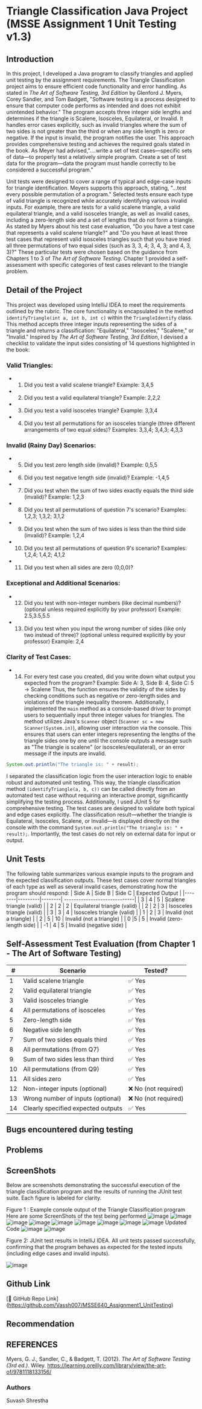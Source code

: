 # Triangle Classification Java Project (MSSE Assignment 1 Unit Testing v1.3) 

## Introduction
In this project, I developed a Java program to classify triangles and applied unit testing by the assignment requirements. The Triangle Classification project aims to ensure efficient code functionality and error handling. As stated in *The Art of Software Testing, 3rd Edition* by Glenford J. Myers, Corey Sandler, and Tom Badgett, "Software testing is a process designed to ensure that computer code performs as intended and does not exhibit unintended behavior." The program accepts three integer side lengths and determines if the triangle is Scalene, Isosceles, Equilateral, or Invalid. It handles error cases explicitly, such as invalid triangles where the sum of two sides is not greater than the third or when any side length is zero or negative. If the input is invalid, the program notifies the user. This approach provides comprehensive testing and achieves the required goals stated in the book. As Meyer had advised,"....write a set of test cases—specific sets of data—to properly test a relatively simple program. Create a set of test data for the program—data the program must handle correctly to be considered a successful program."

Unit tests were designed to cover a range of typical and edge-case inputs for triangle identification. Meyers supports this approach, stating, "...test every possible permutation of a program." Selected tests ensure each type of valid triangle is recognized while accurately identifying various invalid inputs. For example, there are tests for a valid scalene triangle, a valid equilateral triangle, and a valid isosceles triangle, as well as invalid cases, including a zero-length side and a set of lengths that do not form a triangle. As stated by Myers about his test case evaluation, "Do you have a test case that represents a valid scalene triangle?" and "Do you have at least three test cases that represent valid isosceles triangles such that you have tried all three permutations of two equal sides (such as 3, 3, 4; 3, 4, 3; and 4, 3, 3)?" These particular tests were chosen based on the guidance from Chapters 1 to 3 of *The Art of Software Testing*. Chapter 1 provided a self-assessment with specific categories of test cases relevant to the triangle problem.

## Detail of the Project
This project was developed using IntelliJ IDEA to meet the requirements outlined by the rubric. The core functionality is encapsulated in the method `identifyTriangle(int a, int b, int c)` within the `TriangleIdentify` class. This method accepts three integer inputs representing the sides of a triangle and returns a classification: "Equilateral," "Isosceles," "Scalene," or "Invalid." Inspired by *The Art of Software Testing, 3rd Edition*, I devised a checklist to validate the input sides consisting of 14 questions highlighted in the book:
### Valid Triangles:
- 1.	Did you test a valid scalene triangle? Example: 3,4,5
- 2. Did you test a valid equilateral triangle? Example: 2,2,2
- 3. Did you test a valid isosceles triangle? Example: 3,3,4
- 4. Did you test all permutations for an isosceles triangle (three different arrangements of two equal sides)? Examples: 3,3,4; 3,4,3; 4,3,3
### Invalid (Rainy Day) Scenarios:
-	5. Did you test zero length side (invalid)? Example: 0,5,5
-	6. Did you test negative length side (invalid)? Example: -1,4,5
-	7. Did you test when the sum of two sides exactly equals the third side (invalid)? Example: 1,2,3
-	8. Did you test all permutations of question 7's scenario? Examples: 1,2,3; 1,3,2; 3,1,2
-	9. Did you test when the sum of two sides is less than the third side (invalid)? Example: 1,2,4
-	10. Did you test all permutations of question 9's scenario? Examples: 1,2,4; 1,4,2; 4,1,2
-	11. Did you test when all sides are zero (0,0,0)?
### Exceptional and Additional Scenarios:
-	12. Did you test with non-integer numbers (like decimal numbers)? (optional unless required explicitly by your professor) Example: 2.5,3.5,5.5
-	13. Did you test when you input the wrong number of sides (like only two instead of three)? (optional unless required explicitly by your professor) Example: 2,4
### Clarity of Test Cases:
-	14. For every test case you created, did you write down what output you expected from the program? Example: Side A: 3, Side B: 4, Side C: 5 → Scalene
Thus, the function ensures the validity of the sides by checking conditions such as negative or zero-length sides and violations of the triangle inequality theorem.
Additionally, I implemented the `main` method as a console-based driver to prompt users to sequentially input three integer values for triangles. The method utilizes Java's `Scanner` object (`Scanner sc = new Scanner(System.in)`), allowing user interaction via the console. This ensures that users can enter integers representing the lengths of the triangle sides one by one until the console outputs a message such as "The triangle is scalene" (or isosceles/equilateral), or an error message if the inputs are invalid.
```Java
System.out.println("The triangle is: " + result);
```
I separated the classification logic from the user interaction logic to enable robust and automated unit testing. This way, the triangle classification method `(identifyTriangle(a, b, c))` can be called directly from an automated test case without requiring an interactive prompt, significantly simplifying the testing process.
Additionally, I used JUnit 5 for comprehensive testing. The test cases are designed to validate both typical and edge cases explicitly. The classification result—whether the triangle is Equilateral, Isosceles, Scalene, or Invalid—is displayed directly on the console with the command `System.out.println("The triangle is: " + result);`. Importantly, the test cases do not rely on external data for input or output.

   
## Unit Tests
The following table summarizes various example inputs to the program and the expected classification outputs. These test cases cover normal triangles of each type as well as several invalid cases, demonstrating how the program should respond:
| Side A |	Side B |	Side C |	Expected Output              |
|--------|---------|--------| -----------------------------|
| 3	   | 4	    | 5	    | Scalene triangle (valid)     |
| 2	   | 2	    | 2	    | Equilateral triangle (valid) |
| 2	   | 2	    | 3	    | Isosceles triangle (valid)   |
| 3	   | 3	    | 4	    | Isosceles triangle (valid)   |
| 1	   | 2	    | 3 	    | Invalid (not a triangle)     |
| 2	   | 5	    | 10	    | Invalid (not a triangle)     |
| 0	   |5	       | 5	    | Invalid (zero-length side)   |
| -1	   | 4	    | 5	    | Invalid (negative side)      |

## Self-Assessment Test Evaluation (from Chapter 1 - The Art of Software Testing)

| # | Scenario                        | Tested? |
|---|---------------------------------|---------|
| 1 | Valid scalene triangle          | ✅ Yes  |
| 2 | Valid equilateral triangle      | ✅ Yes  |
| 3 | Valid isosceles triangle        | ✅ Yes  |
| 4 | All permutations of isosceles   | ✅ Yes  |
| 5 | Zero-length side                | ✅ Yes  |
| 6 | Negative side length            | ✅ Yes  |
| 7 | Sum of two sides equals third   | ✅ Yes  |
| 8 | All permutations (from Q7)      | ✅ Yes  |
| 9 | Sum of two sides less than third| ✅ Yes  |
|10 | All permutations (from Q9)      | ✅ Yes  |
|11 | All sides zero                  | ✅ Yes  |
|12 | Non-integer inputs (optional)   | ❌ No (not required) |
|13 | Wrong number of inputs (optional)| ❌ No (not required) |
|14 | Clearly specified expected outputs | ✅ Yes  |


## Bugs encountered during testing

## Problems

## ScreenShots
Below are screenshots demonstrating the successful execution of the triangle classification program and the results of running the JUnit test suite. Each figure is labeled for clarity.

Figure 1 : Example console output of the Triangle Classification program
Here are some ScreenShots of the test being performed
![image](https://github.com/user-attachments/assets/d6666cd6-cd31-4a5a-9a05-90c0ed16f0f9)
![image](https://github.com/user-attachments/assets/eb64202d-7ee5-4aae-b164-36cc647a5d34)
![image](https://github.com/user-attachments/assets/460c65a1-5c82-4001-aceb-30771d5cbc96)
![image](https://github.com/user-attachments/assets/3ae79cf5-2c57-4d46-9daf-896032a9c36e)
![image](https://github.com/user-attachments/assets/ce860001-626c-4b0b-937a-c9a973954242)
![image](https://github.com/user-attachments/assets/1b750d4d-f30e-45d3-8b0c-92a2cb42e06d)
![image](https://github.com/user-attachments/assets/2b8d3b22-6b73-4b9e-a00e-4740008d9876)
![image](https://github.com/user-attachments/assets/eb6f272a-c6e1-4eb4-a15a-9e0f16c62620)
![image](https://github.com/user-attachments/assets/e73d0e74-3873-46f0-a7dc-0069b090ec25)
Updated Code
![image](https://github.com/user-attachments/assets/e6924483-7742-4ab7-8731-3fe0aae09659)
![image](https://github.com/user-attachments/assets/0439e708-7c62-4990-ba4f-da2849cdce45)

Figure 2: JUnit test results in IntelliJ IDEA. All unit tests passed successfully, confirming that the program behaves as expected for the tested inputs (including edge cases and invalid inputs).

![image](https://github.com/user-attachments/assets/1fc4c4d7-6ea9-4472-ba3c-ffccbf1feb44)


## Github Link

[🔗 GitHub Repo Link] (https://github.com/Vassh007/MSSE640_Assignment1_UnitTesting)

## Recommendation

## REFERENCES
Myers, G. J., Sandler, C., & Badgett, T. (2012). *The Art of Software Testing (3rd ed.)*. Wiley. 
https://learning.oreilly.com/library/view/the-art-of/9781118133156/

### Authors
Suvash Shrestha
